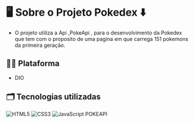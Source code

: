 # 🖥 Sobre o Projeto Pokedex ⬇

- O projeto utiliza a Api ,PokeApi , para o desenvolvimento da Pokedex que tem com o proposito de uma pagina em que carrega 151 pokemons da primeira geração. 

## 👩‍💻 Plataforma 
 
 - DIO
 
## 🗂 Tecnologias utilizadas 
![HTML5](https://img.shields.io/badge/html5-%23E34F26.svg?style=for-the-badge&logo=html5&logoColor=white)
![CSS3](https://img.shields.io/badge/css3-%231572B6.svg?style=for-the-badge&logo=css3&logoColor=white)
![JavaScript](https://img.shields.io/badge/javascript-%23323330.svg?style=for-the-badge&logo=javascript&logoColor=%23F7DF1E)
POKEAPI
